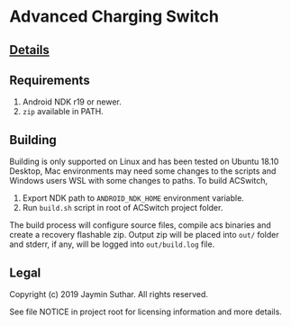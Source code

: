 # Advanced Charging Switch

## [Details](module/README.md)

## Requirements

1. Android NDK r19 or newer.
2. `zip` available in PATH.

## Building

Building is only supported on Linux and has been tested on Ubuntu 18.10 Desktop,
Mac environments may need some changes to the scripts and Windows users WSL with
some changes to paths. To build ACSwitch,

1. Export NDK path to `ANDROID_NDK_HOME` environment variable.
2. Run `build.sh` script in root of ACSwitch project folder.

The build process will configure source files, compile acs binaries and create a
recovery flashable zip. Output zip will be placed into `out/` folder and stderr,
if any, will be logged into `out/build.log` file.

## Legal

Copyright (c) 2019 Jaymin Suthar. All rights reserved.

See file NOTICE in project root for licensing information and more details.
